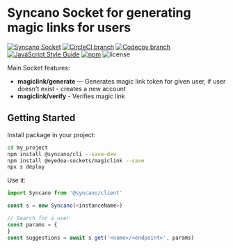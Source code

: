 # Syncano Socket for generating magic links for users

[![Syncano Socket](https://img.shields.io/badge/syncano-socket-blue.svg)](https://syncano.io)
[![CircleCI branch](https://img.shields.io/circleci/project/github/eyedea-io/syncano-socket-magiclink/master.svg)](https://circleci.com/gh/eyedea-io/syncano-socket-magiclink/tree/master)
[![Codecov branch](https://img.shields.io/codecov/c/github/eyedea-io/syncano-socket-magiclink/master.svg)](https://codecov.io/github/eyedea-io/syncano-socket-magiclink/)
[![JavaScript Style Guide](https://img.shields.io/badge/code_style-standard-brightgreen.svg)](https://standardjs.com)
[![npm](https://img.shields.io/npm/dw/@eyedea-sockets/<name>.svg)](https://www.npmjs.com/package/@eyedea-sockets/<name>)
![license](https://img.shields.io/github/license/eyedea-io/syncano-socket-magiclink.svg)

Main Socket features:

* **magiclink/generate** — Generates magic link token for given user, if user doesn't exist - creates a new account
* **magiclink/verify** - Verifies magic link

## Getting Started

Install package in your project:

```sh
cd my_project
npm install @syncano/cli --save-dev
npm install @eyedea-sockets/magiclink --save
npx s deploy
```

Use it:

```js
import Syncano from '@syncano/client'

const s = new Syncano(<instanceName>)

// Search for a user
const params = {
}
const suggestions = await s.get('<name>/<endpoint>', params)

```
